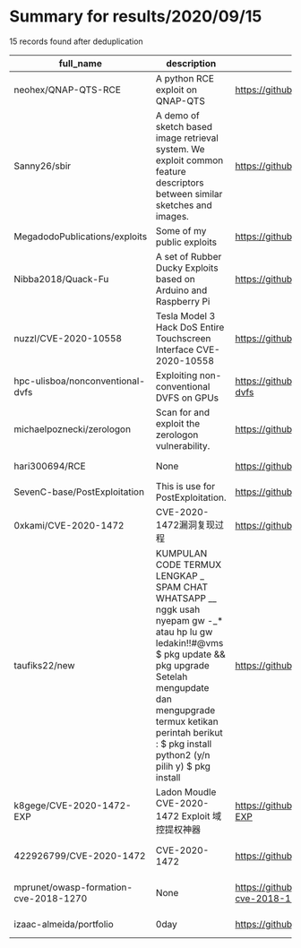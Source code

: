 
# Summary for results/2020/09/15
    
15 records found after deduplication

| full_name | description | html_url | matched_list | matched_count | pushed_at | size | stargazers_count | language | forks_count | vul_ids |
|---------------------------------------|------------------------------------------------------------------------------------------------------------------------------------------------------------------------------------------------------------------------------------------------------------------|----------------------------------------------------------|----------------------------------|-----------------|---------------------------|--------|--------------------|------------|---------------|--------------------|
| neohex/QNAP-QTS-RCE | A python RCE exploit on QNAP-QTS | https://github.com/neohex/QNAP-QTS-RCE | ['exploit', 'rce'] | 2 | 2020-09-15 16:44:43+00:00 | 5 | 10 | Python | 8 | [] |
| Sanny26/sbir | A demo of sketch based image retrieval system. We exploit common feature descriptors between similar sketches and images. | https://github.com/Sanny26/sbir | ['exploit'] | 1 | 2020-09-15 14:35:45+00:00 | 2338 | 1 | JavaScript | 1 | [] |
| MegadodoPublications/exploits | Some of my public exploits | https://github.com/MegadodoPublications/exploits | ['exploit'] | 1 | 2020-09-15 16:36:34+00:00 | 21 | 45 | | 17 | [] |
| Nibba2018/Quack-Fu | A set of Rubber Ducky Exploits based on Arduino and Raspberry Pi | https://github.com/Nibba2018/Quack-Fu | ['exploit'] | 1 | 2020-09-15 20:01:53+00:00 | 55 | 6 | Python | 4 | [] |
| nuzzl/CVE-2020-10558 | Tesla Model 3 Hack DoS Entire Touchscreen Interface CVE-2020-10558 | https://github.com/nuzzl/CVE-2020-10558 | ['cve-2'] | 1 | 2020-09-15 21:38:01+00:00 | 24 | 3 | HTML | 0 | ['CVE-2020-10558'] |
| hpc-ulisboa/nonconventional-dvfs | Exploiting non-conventional DVFS on GPUs | https://github.com/hpc-ulisboa/nonconventional-dvfs | ['exploit'] | 1 | 2020-09-15 09:28:22+00:00 | 142 | 0 | C++ | 0 | [] |
| michaelpoznecki/zerologon | Scan for and exploit the zerologon vulnerability. | https://github.com/michaelpoznecki/zerologon | ['exploit'] | 1 | 2020-09-15 16:31:59+00:00 | 22 | 3 | Python | 1 | [] |
| hari300694/RCE | None | https://github.com/hari300694/RCE | ['rce'] | 1 | 2020-09-15 05:52:11+00:00 | 1 | 0 | | 0 | [] |
| SevenC-base/PostExploitation | This is use for PostExploitation. | https://github.com/SevenC-base/PostExploitation | ['exploit'] | 1 | 2020-09-15 08:36:13+00:00 | 0 | 0 | | 0 | [] |
| 0xkami/CVE-2020-1472 | CVE-2020-1472漏洞复现过程 | https://github.com/0xkami/CVE-2020-1472 | ['cve-2'] | 1 | 2020-09-15 10:39:40+00:00 | 3 | 2 | Python | 2 | ['CVE-2020-1472'] |
| taufiks22/new | KUMPULAN CODE TERMUX LENGKAP _ SPAM CHAT WHATSAPP __ nggk usah nyepam gw -_* atau hp lu gw ledakin!!#@vms $ pkg update && pkg upgrade Setelah mengupdate dan mengupgrade termux ketikan perintah berikut : $ pkg install python2 (y/n pilih y) $ pkg install | https://github.com/taufiks22/new | ['exploit', 'vulnerability poc'] | 2 | 2020-09-15 12:23:33+00:00 | 0 | 8 | | 0 | [] |
| k8gege/CVE-2020-1472-EXP | Ladon Moudle CVE-2020-1472 Exploit 域控提权神器 | https://github.com/k8gege/CVE-2020-1472-EXP | ['cve-2', 'exploit'] | 2 | 2020-09-15 16:40:53+00:00 | 108 | 53 | Python | 17 | ['CVE-2020-1472'] |
| 422926799/CVE-2020-1472 | CVE-2020-1472 | https://github.com/422926799/CVE-2020-1472 | ['cve-2'] | 1 | 2020-09-15 16:38:45+00:00 | 11 | 1 | Python | 1 | ['CVE-2020-1472'] |
| mprunet/owasp-formation-cve-2018-1270 | None | https://github.com/mprunet/owasp-formation-cve-2018-1270 | ['cve-2'] | 1 | 2020-09-15 20:19:11+00:00 | 0 | 0 | | 0 | ['CVE-2018-1270'] |
| izaac-almeida/portfolio | 0day | https://github.com/izaac-almeida/portfolio | ['0day'] | 1 | 2020-09-15 22:36:15+00:00 | 0 | 0 | nan | 0 | [] |
